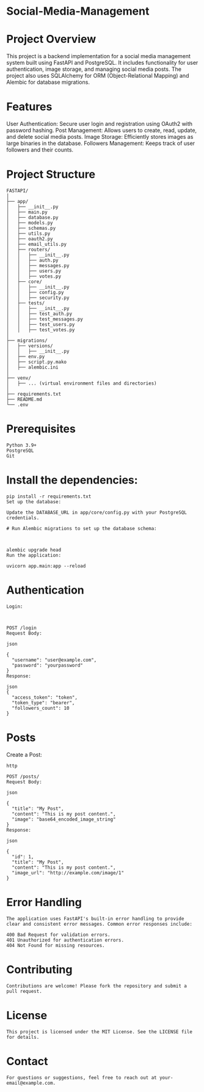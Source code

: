 # Social-Media-Management

# Project Overview
This project is a backend implementation for a social media management system built using FastAPI and PostgreSQL. It includes functionality for user authentication, image storage, and managing social media posts. The project also uses SQLAlchemy for ORM (Object-Relational Mapping) and Alembic for database migrations.

# Features
User Authentication: Secure user login and registration using OAuth2 with password hashing.
Post Management: Allows users to create, read, update, and delete social media posts.
Image Storage: Efficiently stores images as large binaries in the database.
Followers Management: Keeps track of user followers and their counts.


# Project Structure

    FASTAPI/
    │
    ├── app/
    │   ├── __init__.py
    │   ├── main.py
    │   ├── database.py
    │   ├── models.py
    │   ├── schemas.py
    │   ├── utils.py
    │   ├── oauth2.py
    │   ├── email_utils.py
    │   ├── routers/
    │   │   ├── __init__.py
    │   │   ├── auth.py
    │   │   ├── messages.py
    │   │   ├── users.py
    │   │   ├── votes.py
    │   ├── core/
    │   │   ├── __init__.py
    │   │   ├── config.py
    │   │   ├── security.py
    │   ├── tests/
    │   │   ├── __init__.py
    │   │   ├── test_auth.py
    │   │   ├── test_messages.py
    │   │   ├── test_users.py
    │   │   ├── test_votes.py
    │
    ├── migrations/
    │   ├── versions/
    │   │   ├── __init__.py
    │   ├── env.py
    │   ├── script.py.mako
    │   ├── alembic.ini
    │
    ├── venv/
    │   ├── ... (virtual environment files and directories)
    │
    ├── requirements.txt
    ├── README.md
    └── .env




# Prerequisites
    Python 3.9+
    PostgreSQL
    Git



# Install the dependencies:

    pip install -r requirements.txt
    Set up the database:

    Update the DATABASE_URL in app/core/config.py with your PostgreSQL credentials.

    # Run Alembic migrations to set up the database schema:



    alembic upgrade head
    Run the application:

    uvicorn app.main:app --reload


# Authentication
    Login:



    POST /login
    Request Body:
    
    json
    
    {
      "username": "user@example.com",
      "password": "yourpassword"
    }
    Response:
    
    json
    {
      "access_token": "token",
      "token_type": "bearer",
      "followers_count": 10
    }
# Posts
Create a Post:

    http
    
    POST /posts/
    Request Body:
    
    json
    
    {
      "title": "My Post",
      "content": "This is my post content.",
      "image": "base64_encoded_image_string"
    }
    Response:
    
    json
    
    {
      "id": 1,
      "title": "My Post",
      "content": "This is my post content.",
      "image_url": "http://example.com/image/1"
    }
# Error Handling
    The application uses FastAPI's built-in error handling to provide clear and consistent error messages. Common error responses include:
    
    400 Bad Request for validation errors.
    401 Unauthorized for authentication errors.
    404 Not Found for missing resources.
# Contributing
    Contributions are welcome! Please fork the repository and submit a pull request.

# License
    This project is licensed under the MIT License. See the LICENSE file for details.

# Contact
    For questions or suggestions, feel free to reach out at your-email@example.com.
